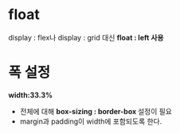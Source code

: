 # float <br>
display : flex나 display : grid 대신 <strong>float : left 사용</strong><br>

# 폭 설정<br>
<strong> width:33.3% </strong><br>
- 전체에 대해 <strong> box-sizing : border-box </strong> 설정이 필요
- margin과 padding이 width에 포함되도록 한다.
